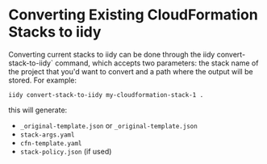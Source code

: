 # Converting Existing CloudFormation Stacks to iidy

Converting current stacks to iidy can be done through the iidy
convert-stack-to-iidy` command, which accepts two parameters: the stack name of
the project that you'd want to convert and a path where the output will be
stored. For example:

```shell
iidy convert-stack-to-iidy my-cloudformation-stack-1 .
```

this will generate:

- `_original-template.json` or `_original-template.json`
- `stack-args.yaml`
- `cfn-template.yaml`
- `stack-policy.json` (if used)
